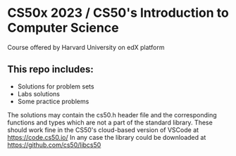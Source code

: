 # CS50x 2023 / CS50's Introduction to Computer Science  
Course offered by Harvard University on edX platform  

## This repo includes:
* Solutions for problem sets
* Labs solutions
* Some practice problems

The solutions may contain the cs50.h header file and the corresponding functions and types which are not a part of the standard library.
These should work fine in the CS50's cloud-based version of VSCode at https://code.cs50.io/
In any case the library could be downloaded at https://github.com/cs50/libcs50
